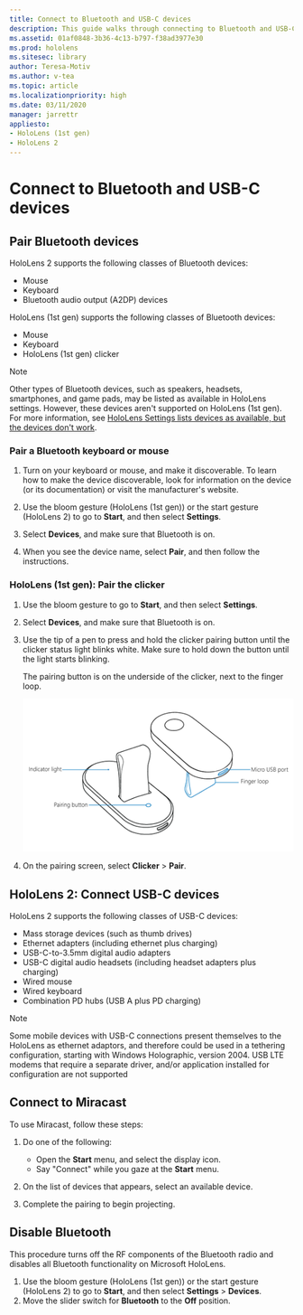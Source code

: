 ```yaml
---
title: Connect to Bluetooth and USB-C devices
description: This guide walks through connecting to Bluetooth and USB-C devices and accessories.
ms.assetid: 01af0848-3b36-4c13-b797-f38ad3977e30
ms.prod: hololens
ms.sitesec: library
author: Teresa-Motiv
ms.author: v-tea
ms.topic: article
ms.localizationpriority: high
ms.date: 03/11/2020
manager: jarrettr
appliesto:
- HoloLens (1st gen)
- HoloLens 2
---
```


# Connect to Bluetooth and USB-C devices

## Pair Bluetooth devices

HoloLens 2 supports the following classes of Bluetooth devices:

- Mouse
- Keyboard
- Bluetooth audio output (A2DP) devices

HoloLens (1st gen) supports the following classes of Bluetooth devices:

- Mouse
- Keyboard
- HoloLens (1st gen) clicker

> [!NOTE]
> Other types of Bluetooth devices, such as speakers, headsets, smartphones, and game pads, may be listed as available in HoloLens settings. However, these devices aren't supported on HoloLens (1st gen). For more information, see [HoloLens Settings lists devices as available, but the devices don't work](hololens-FAQ.md#hololens-settings-lists-devices-as-available-but-the-devices-dont-work).

### Pair a Bluetooth keyboard or mouse

1. Turn on your keyboard or mouse, and make it discoverable. To learn how to make the device discoverable, look for information on the device (or its documentation) or visit the manufacturer's website.

1. Use the bloom gesture (HoloLens (1st gen)) or the start gesture (HoloLens 2) to go to **Start**, and then select **Settings**.
1. Select **Devices**, and make sure that Bluetooth is on.  
1. When you see the device name, select **Pair**, and then follow the instructions.

### HoloLens (1st gen): Pair the clicker

1. Use the bloom gesture to go to **Start**, and then select **Settings**.

1. Select **Devices**, and make sure that Bluetooth is on.

1. Use the tip of a pen to press and hold the clicker pairing button until the clicker status light blinks white. Make sure to hold down the button until the light starts blinking.  

   The pairing button is on the underside of the clicker, next to the finger loop.
   
   ![The pairing button is beside the finger loop](images/use-hololens-clicker-1.png)
   
1. On the pairing screen, select **Clicker** > **Pair**.

## HoloLens 2: Connect USB-C devices

HoloLens 2 supports the following classes of USB-C devices:

- Mass storage devices (such as thumb drives)
- Ethernet adapters (including ethernet plus charging)
- USB-C-to-3.5mm digital audio adapters
- USB-C digital audio headsets (including headset adapters plus charging)
- Wired mouse
- Wired keyboard
- Combination PD hubs (USB A plus PD charging)

> [!NOTE]
> Some mobile devices with USB-C connections present themselves to the HoloLens as ethernet adaptors, and therefore could be used in a tethering configuration, starting with Windows Holographic, version 2004. USB LTE modems that require a separate driver, and/or application installed for configuration are not supported

## Connect to Miracast

To use Miracast, follow these steps:

1. Do one of the following:  

   - Open the **Start** menu, and select the display icon.
   - Say "Connect" while you gaze at the **Start** menu.  

1. On the list of devices that appears, select an available device.
1. Complete the pairing to begin projecting.

## Disable Bluetooth

This procedure turns off the RF components of the Bluetooth radio and disables all Bluetooth functionality on Microsoft HoloLens.

1. Use the bloom gesture (HoloLens (1st gen)) or the start gesture (HoloLens 2) to go to **Start**, and then select **Settings** > **Devices**.
1. Move the slider switch for **Bluetooth** to the **Off** position.
